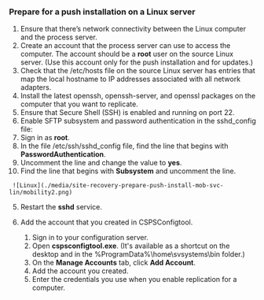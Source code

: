 ### Prepare for a push installation on a Linux server

1. Ensure that there’s network connectivity between the Linux computer and the process server.
2. Create an account that the process server can use to access the computer. The account should be a **root** user on the source Linux server. (Use this account only for the push installation and for updates.)
3. Check that the /etc/hosts file on the source Linux server has entries that map the local hostname to IP addresses associated with all network adapters.
4. Install the latest openssh, openssh-server, and openssl packages on the computer that you want to replicate.
5. Ensure that Secure Shell (SSH) is enabled and running on port 22.
6. Enable SFTP subsystem and password authentication in the sshd_config file:
  1.  Sign in as **root**.
  2.  In the file /etc/ssh/sshd_config file, find the line that begins with **PasswordAuthentication**.
  3.  Uncomment the line and change the value to **yes**.
  4.  Find the line that begins with **Subsystem** and uncomment the line.

     ![Linux](./media/site-recovery-prepare-push-install-mob-svc-lin/mobility2.png)
  5. Restart the **sshd** service.

7. Add the account that you created in CSPSConfigtool.
    1.  Sign in to your configuration server.
    2.  Open **cspsconfigtool.exe**. (It's available as a shortcut on the desktop and in the %ProgramData%\home\svsystems\bin folder.)
    3.  On the **Manage Accounts** tab, click **Add Account**.
    4.  Add the account you created. 
    5.  Enter the credentials you use when you enable replication for a computer.
